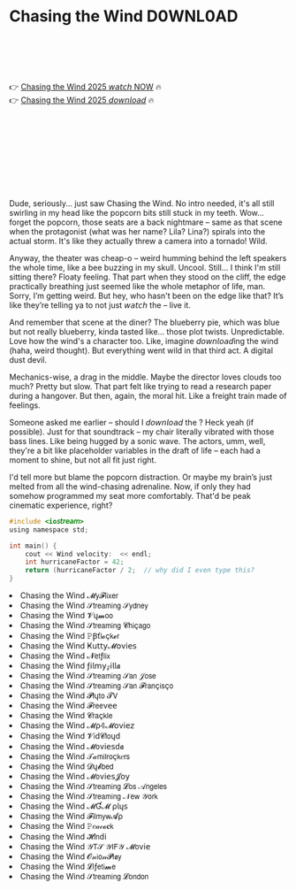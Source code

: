 # Chasing the Wind D0WNL0AD

<br><br><br><br>


👉 <a href="https://Marios-stunocasme1979.github.io/auhbwtplyn/">Chasing the Wind 2025 𝘸𝘢𝘵𝘤𝘩 NOW</a> 🔥
<br>
👉 <a href="https://Marios-stunocasme1979.github.io/auhbwtplyn/">Chasing the Wind 2025 𝘥𝘰𝘸𝘯𝘭𝘰𝘢𝘥</a> 🔥


<br><br><br><br><br><br><br><br>


Dude, seriously... just saw Chasing the Wind. No intro needed, it's all still swirling in my head like the popcorn bits still stuck in my teeth. Wow… forget the popcorn, those seats are a back nightmare – same as that scene when the protagonist (what was her name? Lila? Lina?) spirals into the actual storm. It's like they actually threw a camera into a tornado! Wild.

Anyway, the theater was cheap-o – weird humming behind the left speakers the whole time, like a bee buzzing in my skull. Uncool. Still... I think I'm still sitting there? Floaty feeling. That part when they stood on the cliff, the edge practically breathing just seemed like the whole metaphor of life, man. Sorry, I’m getting weird. But hey, who hasn't been on the edge like that? It’s like they’re telling ya to not just 𝘸𝘢𝘵𝘤𝘩 the   – live it.

And remember that scene at the diner? The blueberry pie, which was blue but not really blueberry, kinda tasted like... those plot twists. Unpredictable. Love how the wind's a character too. Like, imagine 𝘥𝘰𝘸𝘯𝘭𝘰𝘢𝘥ing the wind (haha, weird thought). But everything went wild in that third act. A digital dust devil.

Mechanics-wise, a drag in the middle. Maybe the director loves clouds too much? Pretty but slow. That part felt like trying to read a research paper during a hangover. But then, again, the moral hit. Like a freight train made of feelings.

Someone asked me earlier – should I 𝘥𝘰𝘸𝘯𝘭𝘰𝘢𝘥 the  ? Heck yeah (if possible). Just for that soundtrack – my chair literally vibrated with those bass lines. Like being hugged by a sonic wave. The actors, umm, well, they're a bit like placeholder variables in the draft of life – each had a moment to shine, but not all fit just right.

I'd tell more but blame the popcorn distraction. Or maybe my brain’s just melted from all the wind-chasing adrenaline. Now, if only they had somehow programmed my seat more comfortably. That'd be peak cinematic experience, right?

```c
#include <io𝘴𝘵𝘳𝘦𝘢𝘮>
using namespace std;

int main() {
    cout << Wind velocity:  << endl;
    int hurricaneFactor = 42; 
    return (hurricaneFactor / 2;  // why did I even type this?
}
```

<li>Chasing the Wind 𝓜𝗒𝓕𝗅𝗂𝗑𝖾𝗋</li>
<li>Chasing the Wind 𝒮𝗍𝗋𝖾𝖺𝗆𝗂𝗇𝗀 𝒮𝗒𝖽𝗇𝖾𝗒</li>
<li>Chasing the Wind 𝓥ų𝓶𝗈𝗈</li>
<li>Chasing the Wind 𝒮𝗍𝗋𝖾𝖺𝗆𝗂𝗇𝗀 𝓒𝗁𝗂ç𝖺𝗀𝗈</li>
<li>Chasing the Wind 𝙿Ꞵť𝗅𝓸ç𝗄𝓮𝗋</li>
<li>Chasing the Wind Ҝ𝗎𝗍𝗍𝗒𝓜𝗈ν𝗂𝖾𝗌</li>
<li>Chasing the Wind 𝓝𝖾𝗍ƒ𝗅𝗂𝗑</li>
<li>Chasing the Wind ƒ𝗂𝗅𝗆𝗒𝓏𝗂𝗅𝗅𝖆</li>
<li>Chasing the Wind 𝒮𝗍𝗋𝖾𝖺𝗆𝗂𝗇𝗀 𝒮𝖺𝗇 𝒥𝗈𝗌𝖾</li>
<li>Chasing the Wind 𝒮𝗍𝗋𝖾𝖺𝗆𝗂𝗇𝗀 𝒮𝖺𝗇 𝓕𝗋𝖺𝗇ç𝗂𝗌ç𝗈</li>
<li>Chasing the Wind 𝓟𝗅ų𝗍𝗈 𝓣𝖵</li>
<li>Chasing the Wind 𝓕𝗋𝖾𝖾ν𝖾𝖾</li>
<li>Chasing the Wind 𝓒𝗋𝖺ç𝗄𝗅𝖾</li>
<li>Chasing the Wind 𝓜ρ𝟜𝓜𝗈ν𝗂𝖾𝗓</li>
<li>Chasing the Wind 𝓥𝗂ԁ𝓒𝗅𝗈ųԁ</li>
<li>Chasing the Wind 𝓜𝗈ν𝗂𝖾𝗌ԁ𝖆</li>
<li>Chasing the Wind 𝒯𝒶𝗆𝗂𝗅𝗋𝗈ç𝗄𝑒𝗋𝗌</li>
<li>Chasing the Wind 𝓓ų𝓫𝖻𝖾𝖽</li>
<li>Chasing the Wind 𝓜𝗈ν𝗂𝖾𝗌𝓙𝗈𝗒</li>
<li>Chasing the Wind 𝒮𝗍𝗋𝖾𝖺𝗆𝗂𝗇𝗀 𝓛𝗈𝗌 𝒜𝗇𝗀𝖾𝗅𝖾𝗌</li>
<li>Chasing the Wind 𝒮𝗍𝗋𝖾𝖺𝗆𝗂𝗇𝗀 𝒩𝖾𝗐 𝒴𝗈𝗋𝗄</li>
<li>Chasing the Wind 𝓜Ɠ𝓜 ρ𝗅ų𝗌</li>
<li>Chasing the Wind 𝓕𝗂𝗅𝗆𝗒𝗐𝓐ρ</li>
<li>Chasing the Wind 𝙿𝑒𝒶𝒸𝓸𝐜𝗄</li>
<li>Chasing the Wind 𝓗𝗂𝗇ԁ𝗂</li>
<li>Chasing the Wind 𝒴𝖳𝒮 𝒴𝖨𝖥𝒴 𝓜𝗈ν𝗂𝖾</li>
<li>Chasing the Wind 𝓞𝓃𝗂𝗈𝓃𝓟𝗅𝖆𝗒</li>
<li>Chasing the Wind 𝓛𝗂ƒ𝖾𝗍𝗂𝓶𝖾</li>
<li>Chasing the Wind 𝒮𝗍𝗋𝖾𝖺𝗆𝗂𝗇𝗀 𝓛𝗈𝗇𝖽𝗈𝗇</li>
